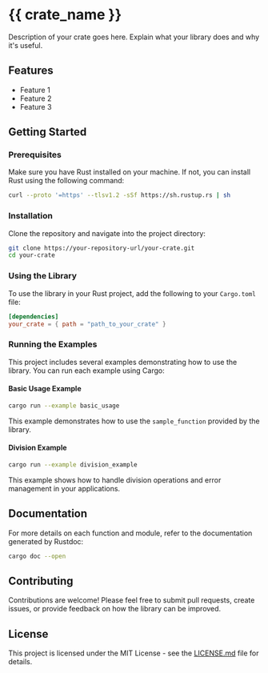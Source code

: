 # {{ crate_name }}

Description of your crate goes here. Explain what your library does and why it's useful.

## Features

- Feature 1
- Feature 2
- Feature 3

## Getting Started

### Prerequisites

Make sure you have Rust installed on your machine. If not, you can install Rust using the following command:

```bash
curl --proto '=https' --tlsv1.2 -sSf https://sh.rustup.rs | sh
```

### Installation

Clone the repository and navigate into the project directory:

```bash
git clone https://your-repository-url/your-crate.git
cd your-crate
```

### Using the Library

To use the library in your Rust project, add the following to your `Cargo.toml` file:

```toml
[dependencies]
your_crate = { path = "path_to_your_crate" }
```

### Running the Examples

This project includes several examples demonstrating how to use the library. You can run each example using Cargo:

#### Basic Usage Example

```bash
cargo run --example basic_usage
```

This example demonstrates how to use the `sample_function` provided by the library.

#### Division Example

```bash
cargo run --example division_example
```

This example shows how to handle division operations and error management in your applications.

## Documentation

For more details on each function and module, refer to the documentation generated by Rustdoc:

```bash
cargo doc --open
```

## Contributing

Contributions are welcome! Please feel free to submit pull requests, create issues, or provide feedback on how the library can be improved.

## License

This project is licensed under the MIT License - see the [LICENSE.md](LICENSE) file for details.
